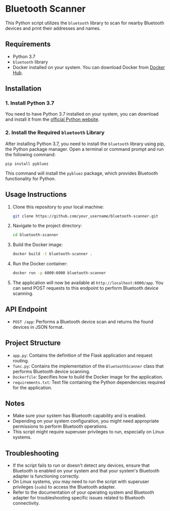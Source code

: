 # Bluetooth Scanner

This Python script utilizes the `bluetooth` library to scan for nearby Bluetooth devices and print their addresses and names.

## Requirements

- Python 3.7
- `bluetooth` library
- Docker installed on your system. You can download Docker from [Docker Hub](https://docs.docker.com/get-docker/).

## Installation

### 1. Install Python 3.7

You need to have Python 3.7 installed on your system, you can download and install it from the [official Python website](https://www.python.org/downloads/).

### 2. Install the Required `bluetooth` Library

After installing Python 3.7, you need to install the `bluetooth` library using pip, the Python package manager. Open a terminal or command prompt and run the following command:

    pip install pybluez

This command will install the `pybluez` package, which provides Bluetooth functionality for Python.

## Usage Instructions

1. Clone this repository to your local machine:

    ```bash
    git clone https://github.com/your_username/bluetooth-scanner.git
    ```

2. Navigate to the project directory:

    ```bash
    cd bluetooth-scanner
    ```

3. Build the Docker image:

    ```bash
    docker build -t bluetooth-scanner .
    ```

4. Run the Docker container:

    ```bash
    docker run -p 6000:6000 bluetooth-scanner
    ```

5. The application will now be available at `http://localhost:6000/app`. You can send POST requests to this endpoint to perform Bluetooth device scanning.

## API Endpoint

- `POST /app`: Performs a Bluetooth device scan and returns the found devices in JSON format.

## Project Structure

- `app.py`: Contains the definition of the Flask application and request routing.
- `func.py`: Contains the implementation of the `BluetoothScanner` class that performs Bluetooth device scanning.
- `Dockerfile`: Specifies how to build the Docker image for the application.
- `requirements.txt`: Text file containing the Python dependencies required for the application.

## Notes

- Make sure your system has Bluetooth capability and is enabled.
- Depending on your system configuration, you might need appropriate permissions to perform Bluetooth operations.
- This script might require superuser privileges to run, especially on Linux systems.

## Troubleshooting

- If the script fails to run or doesn't detect any devices, ensure that Bluetooth is enabled on your system and that your system's Bluetooth adapter is functioning correctly.
- On Linux systems, you may need to run the script with superuser privileges (`sudo`) to access the Bluetooth adapter.
- Refer to the documentation of your operating system and Bluetooth adapter for troubleshooting specific issues related to Bluetooth connectivity.